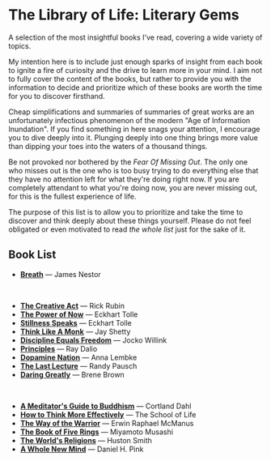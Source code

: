 # The Library of Life: Literary Gems

A selection of the most insightful books I've read, covering a wide variety of topics.

My intention here is to include just enough sparks of insight from each book to ignite a fire of curiosity and the drive to learn more in your mind. I aim not to fully cover the content of the books, but rather to provide you with the information to decide and prioritize which of these books are worth the time for you to discover firsthand.

Cheap simplifications and summaries of summaries of great works are an unfortunately infectious phenomenon of the modern "Age of Information Inundation". If you find something in here snags your attention, I encourage you to dive deeply into it. Plunging deeply into one thing brings more value than dipping your toes into the waters of a thousand things.

Be not provoked nor bothered by the *Fear Of Missing Out*. The only one who misses out is the one who is too busy trying to do everything else that they have no attention left for what they're doing right now. If you are completely attendant to what you're doing now, you are never missing out, for this is the fullest experience of life.

The purpose of this list is to allow you to prioritize and take the time to discover and think deeply about these things yourself. Please do not feel obligated or even motivated to read *the whole list* just for the sake of it.

## Book List

 - [**Breath**](breath.md) — James Nestor

<br/>

 - [**The Creative Act**](the_creative_act.md) — Rick Rubin
 - [**The Power of Now**](the_power_of_now.md) — Eckhart Tolle
 - [**Stillness Speaks**](stillness_speaks.md) — Eckhart Tolle
 - [**Think Like A Monk**](think_like_a_monk.md) — Jay Shetty
 - [**Discipline Equals Freedom**](discipline_equals_freedom.md) — Jocko Willink
 - [**Principles**](principles__ray_dalio.md) — Ray Dalio
 - [**Dopamine Nation**](dopamine_nation.md) — Anna Lembke
 - [**The Last Lecture**](the_last_lecture.md) — Randy Pausch
 - [**Daring Greatly**](daring_greatly.md) — Brene Brown

<br/>

 - [**A Meditator's Guide to Buddhism**](a_meditators_guide_to_buddhism.md) — Cortland Dahl
 - [**How to Think More Effectively**](how_to_think_more_effectively.md) — The School of Life
 - [**The Way of the Warrior**](the_way_of_the_warrior.md) — Erwin Raphael McManus
 - [**The Book of Five Rings**](book_of_five_rings__musashi.md) — Miyamoto Musashi
 - [**The World's Religions**](the_worlds_religions.md) — Huston Smith
 - [**A Whole New Mind**](a_whole_new_mind.md) — Daniel H. Pink
